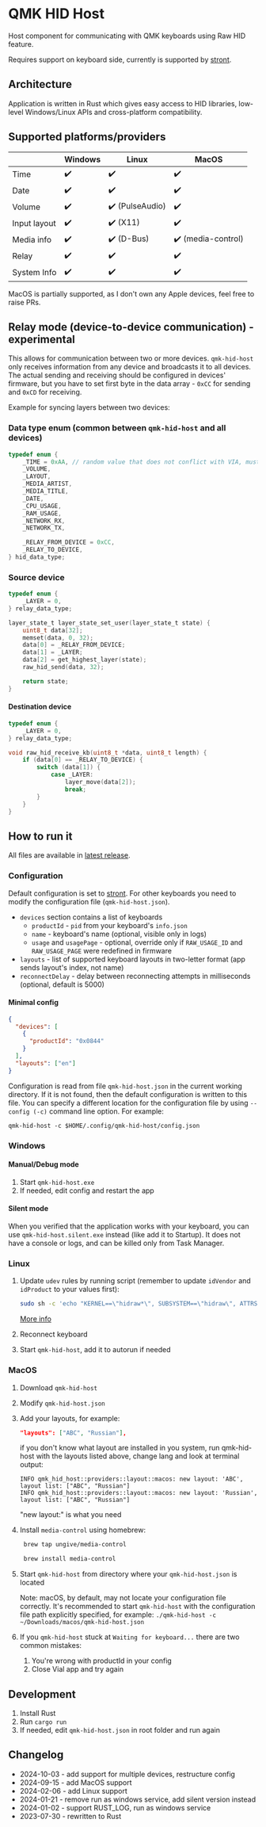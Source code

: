# QMK HID Host

Host component for communicating with QMK keyboards using Raw HID feature.

Requires support on keyboard side, currently is supported by [stront](https://github.com/zzeneg/stront).

## Architecture

Application is written in Rust which gives easy access to HID libraries, low-level Windows/Linux APIs and cross-platform compatibility.

## Supported platforms/providers

|              | Windows            | Linux                           | MacOS                              |
|--------------|--------------------|---------------------------------|------------------------------------|
| Time         | :heavy_check_mark: | :heavy_check_mark:              | :heavy_check_mark:                 |
| Date         | :heavy_check_mark: | :heavy_check_mark:              | :heavy_check_mark:                 |
| Volume       | :heavy_check_mark: | :heavy_check_mark: (PulseAudio) | :heavy_check_mark:                 |
| Input layout | :heavy_check_mark: | :heavy_check_mark: (X11)        | :heavy_check_mark:                 |
| Media info   | :heavy_check_mark: | :heavy_check_mark: (D-Bus)      | :heavy_check_mark: (media-control) |
| Relay        | :heavy_check_mark: | :heavy_check_mark:              | :heavy_check_mark:                 |
| System Info  | :heavy_check_mark: | :heavy_check_mark:              | :heavy_check_mark:                 |

MacOS is partially supported, as I don't own any Apple devices, feel free to raise PRs.

## Relay mode (device-to-device communication) - experimental

This allows for communication between two or more devices. `qmk-hid-host` only receives information from any device and broadcasts it to all devices. The actual sending and receiving should be configured in devices' firmware, but you have to set first byte in the data array - `0xCC` for sending and `0xCD` for receiving.

Example for syncing layers between two devices:

### Data type enum (common between `qmk-hid-host` and all devices)

```c
typedef enum {
    _TIME = 0xAA, // random value that does not conflict with VIA, must match companion app
    _VOLUME,
    _LAYOUT,
    _MEDIA_ARTIST,
    _MEDIA_TITLE,
    _DATE,
    _CPU_USAGE,
    _RAM_USAGE,
    _NETWORK_RX,
    _NETWORK_TX,

    _RELAY_FROM_DEVICE = 0xCC,
    _RELAY_TO_DEVICE,
} hid_data_type;
```

### Source device

```c
typedef enum {
    _LAYER = 0,
} relay_data_type;

layer_state_t layer_state_set_user(layer_state_t state) {
    uint8_t data[32];
    memset(data, 0, 32);
    data[0] = _RELAY_FROM_DEVICE;
    data[1] = _LAYER;
    data[2] = get_highest_layer(state);
    raw_hid_send(data, 32);

    return state;
}
```

#### Destination device

```c
typedef enum {
    _LAYER = 0,
} relay_data_type;

void raw_hid_receive_kb(uint8_t *data, uint8_t length) {
    if (data[0] == _RELAY_TO_DEVICE) {
        switch (data[1]) {
            case _LAYER:
                layer_move(data[2]);
                break;
        }
    }
}
```

## How to run it

All files are available in [latest release](https://github.com/zzeneg/qmk-hid-host/releases/tag/latest).

### Configuration

Default configuration is set to [stront](https://github.com/zzeneg/stront). For other keyboards you need to modify the configuration file (`qmk-hid-host.json`).

- `devices` section contains a list of keyboards
  - `productId` - `pid` from your keyboard's `info.json`
  - `name` - keyboard's name (optional, visible only in logs)
  - `usage` and `usagePage` - optional, override only if `RAW_USAGE_ID` and `RAW_USAGE_PAGE` were redefined in firmware
- `layouts` - list of supported keyboard layouts in two-letter format (app sends layout's index, not name)
- `reconnectDelay` - delay between reconnecting attempts in milliseconds (optional, default is 5000)

#### Minimal config

```json
{
  "devices": [
    {
      "productId": "0x0844"
    }
  ],
  "layouts": ["en"]
}
```

Configuration is read from file `qmk-hid-host.json` in the current working directory. If it is not found, then the default configuration is written to this file.
You can specify a different location for the configuration file by using `--config (-c)` command line option. For example:

```
qmk-hid-host -c $HOME/.config/qmk-hid-host/config.json
```

### Windows

#### Manual/Debug mode

1. Start `qmk-hid-host.exe`
2. If needed, edit config and restart the app

#### Silent mode

When you verified that the application works with your keyboard, you can use `qmk-hid-host.silent.exe` instead (like add it to Startup). It does not have a console or logs, and can be killed only from Task Manager.

### Linux

1. Update `udev` rules by running script (remember to update `idVendor` and `idProduct` to your values first):

   ```sh
   sudo sh -c 'echo "KERNEL==\"hidraw*\", SUBSYSTEM==\"hidraw\", ATTRS{idVendor}==\"feed\", ATTRS{idProduct}==\"0844\", MODE=\"0666\"" > /etc/udev/rules.d/99-qmkhidhost.rules'
   ```

   [More info](https://get.vial.today/manual/linux-udev.html)

2. Reconnect keyboard
3. Start `qmk-hid-host`, add it to autorun if needed

### MacOS

1. Download `qmk-hid-host`
2. Modify `qmk-hid-host.json`
3. Add your layouts, for example:

   ```json
   "layouts": ["ABC", "Russian"],
   ```

   if you don't know what layout are installed in you system, run qmk-hid-host with the layouts listed above, change lang and look at terminal output:

   ```
   INFO qmk_hid_host::providers::layout::macos: new layout: 'ABC', layout list: ["ABC", "Russian"]
   INFO qmk_hid_host::providers::layout::macos: new layout: 'Russian', layout list: ["ABC", "Russian"]
   ```

   "new layout:" is what you need

4. Install `media-control` using homebrew:
   ```sh
    brew tap ungive/media-control
   ```
   ```sh
    brew install media-control
   ```
5. Start `qmk-hid-host` from directory where your `qmk-hid-host.json` is located

   Note: macOS, by default, may not locate your configuration file correctly. It's recommended to start `qmk-hid-host` with the configuration file path explicitly specified, for example:
        `./qmk-hid-host -c ~/Downloads/macos/qmk-hid-host.json`
   
6. If you `qmk-hid-host` stuck at `Waiting for keyboard...` there are two common mistakes:
   1. You're wrong with productId in your config
   2. Close Vial app and try again

## Development

1. Install Rust
2. Run `cargo run`
3. If needed, edit `qmk-hid-host.json` in root folder and run again

## Changelog

- 2024-10-03 - add support for multiple devices, restructure config
- 2024-09-15 - add MacOS support
- 2024-02-06 - add Linux support
- 2024-01-21 - remove run as windows service, add silent version instead
- 2024-01-02 - support RUST_LOG, run as windows service
- 2023-07-30 - rewritten to Rust
